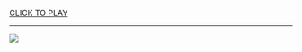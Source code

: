 
<a href="https://premium76.site?title=snake_off_the_game&ref=12M">CLICK TO PLAY</a></h3>
<hr>

<a href="https://premium76.site?title=snake_off_the_game&ref=12M"><img src="https://clearcache.store/games.png"></a>


